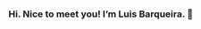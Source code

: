 ### Hi. Nice to meet you! I’m Luis Barqueira. 👋

<!--
**lbarqueira/lbarqueira** is a ✨ _special_ ✨ repository because its `README.md` (this file) appears on your GitHub profile.


<p align="center">
<a href="https://www.linkedin.com/in/luis-barqueira-7369092/">
<img src="https://img.shields.io/badge/-LinkedIn-%230073f4" alt="LinkedIn"/></a> 
<img src="https://img.shields.io/badge/-LinkedIn-%233781da" alt="LinkedIn"/></a> 
<a href="https://twitter.com/barqueira">
<img src="https://img.shields.io/badge/-Twitter-%231DA1F2" alt="Twitter" /></a>

Here are some ideas to get you started:

- 🔭 I’m currently working on ...
- 🌱 I’m currently learning ...
- 👯 I’m looking to collaborate on ...
- 🤔 I’m looking for help with ...
- 💬 Ask me about ...
- 📫 How to reach me: ...
- 😄 Pronouns: ...
- ⚡ Fun fact: ...
-->
